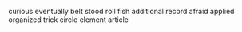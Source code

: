 curious eventually belt stood roll fish additional record afraid applied organized trick circle element article